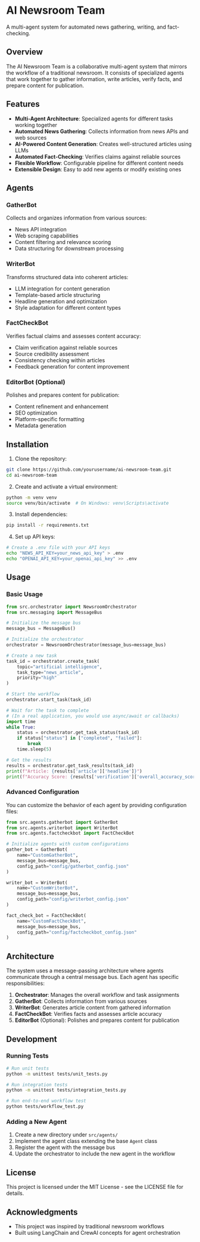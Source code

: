# AI Newsroom Team

A multi-agent system for automated news gathering, writing, and fact-checking.

## Overview

The AI Newsroom Team is a collaborative multi-agent system that mirrors the workflow of a traditional newsroom. It consists of specialized agents that work together to gather information, write articles, verify facts, and prepare content for publication.

## Features

- **Multi-Agent Architecture**: Specialized agents for different tasks working together
- **Automated News Gathering**: Collects information from news APIs and web sources
- **AI-Powered Content Generation**: Creates well-structured articles using LLMs
- **Automated Fact-Checking**: Verifies claims against reliable sources
- **Flexible Workflow**: Configurable pipeline for different content needs
- **Extensible Design**: Easy to add new agents or modify existing ones

## Agents

### GatherBot
Collects and organizes information from various sources:
- News API integration
- Web scraping capabilities
- Content filtering and relevance scoring
- Data structuring for downstream processing

### WriterBot
Transforms structured data into coherent articles:
- LLM integration for content generation
- Template-based article structuring
- Headline generation and optimization
- Style adaptation for different content types

### FactCheckBot
Verifies factual claims and assesses content accuracy:
- Claim verification against reliable sources
- Source credibility assessment
- Consistency checking within articles
- Feedback generation for content improvement

### EditorBot (Optional)
Polishes and prepares content for publication:
- Content refinement and enhancement
- SEO optimization
- Platform-specific formatting
- Metadata generation

## Installation

1. Clone the repository:
```bash
git clone https://github.com/yourusername/ai-newsroom-team.git
cd ai-newsroom-team
```

2. Create and activate a virtual environment:
```bash
python -m venv venv
source venv/bin/activate  # On Windows: venv\Scripts\activate
```

3. Install dependencies:
```bash
pip install -r requirements.txt
```

4. Set up API keys:
```bash
# Create a .env file with your API keys
echo "NEWS_API_KEY=your_news_api_key" > .env
echo "OPENAI_API_KEY=your_openai_api_key" >> .env
```

## Usage

### Basic Usage

```python
from src.orchestrator import NewsroomOrchestrator
from src.messaging import MessageBus

# Initialize the message bus
message_bus = MessageBus()

# Initialize the orchestrator
orchestrator = NewsroomOrchestrator(message_bus=message_bus)

# Create a new task
task_id = orchestrator.create_task(
    topic="artificial intelligence",
    task_type="news_article",
    priority="high"
)

# Start the workflow
orchestrator.start_task(task_id)

# Wait for the task to complete
# (In a real application, you would use async/await or callbacks)
import time
while True:
    status = orchestrator.get_task_status(task_id)
    if status["status"] in ["completed", "failed"]:
        break
    time.sleep(5)

# Get the results
results = orchestrator.get_task_results(task_id)
print(f"Article: {results['article']['headline']}")
print(f"Accuracy Score: {results['verification']['overall_accuracy_score']}")
```

### Advanced Configuration

You can customize the behavior of each agent by providing configuration files:

```python
from src.agents.gatherbot import GatherBot
from src.agents.writerbot import WriterBot
from src.agents.factcheckbot import FactCheckBot

# Initialize agents with custom configurations
gather_bot = GatherBot(
    name="CustomGatherBot",
    message_bus=message_bus,
    config_path="config/gatherbot_config.json"
)

writer_bot = WriterBot(
    name="CustomWriterBot",
    message_bus=message_bus,
    config_path="config/writerbot_config.json"
)

fact_check_bot = FactCheckBot(
    name="CustomFactCheckBot",
    message_bus=message_bus,
    config_path="config/factcheckbot_config.json"
)
```

## Architecture

The system uses a message-passing architecture where agents communicate through a central message bus. Each agent has specific responsibilities:

1. **Orchestrator**: Manages the overall workflow and task assignments
2. **GatherBot**: Collects information from various sources
3. **WriterBot**: Generates article content from gathered information
4. **FactCheckBot**: Verifies facts and assesses article accuracy
5. **EditorBot** (Optional): Polishes and prepares content for publication

## Development

### Running Tests

```bash
# Run unit tests
python -m unittest tests/unit_tests.py

# Run integration tests
python -m unittest tests/integration_tests.py

# Run end-to-end workflow test
python tests/workflow_test.py
```

### Adding a New Agent

1. Create a new directory under `src/agents/`
2. Implement the agent class extending the base `Agent` class
3. Register the agent with the message bus
4. Update the orchestrator to include the new agent in the workflow

## License

This project is licensed under the MIT License - see the LICENSE file for details.

## Acknowledgments

- This project was inspired by traditional newsroom workflows
- Built using LangChain and CrewAI concepts for agent orchestration
